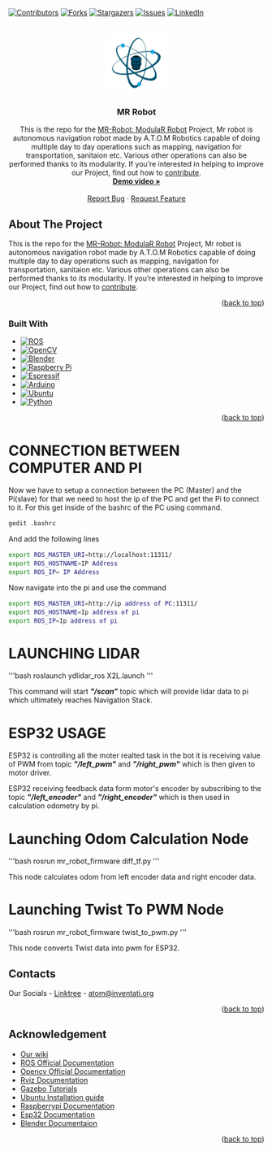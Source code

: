 <!-- Improved compatibility of back to top link: See: https://github.com/othneildrew/Best-README-Template/pull/73 -->
<a name="readme-top"></a>
<!--
*** Thanks for checking out the Best-README-Template. If you have a suggestion
*** that would make this better, please fork the repo and create a pull request
*** or simply open an issue with the tag "enhancement".
*** Don't forget to give the project a star!
*** Thanks again! Now go create something AMAZING! :D
-->



<!-- PROJECT SHIELDS -->
<!--
*** I'm using markdown "reference style" links for readability.
*** Reference links are enclosed in brackets [ ] instead of parentheses ( ).
*** See the bottom of this document for the declaration of the reference variables
*** for contributors-url, forks-url, etc. This is an optional, concise syntax you may use.
*** https://www.markdownguide.org/basic-syntax/#reference-style-links
-->
[![Contributors][contributors-shield]][contributors-url]
[![Forks][forks-shield]][forks-url]
[![Stargazers][stars-shield]][stars-url]
[![Issues][issues-shield]][issues-url]
[![LinkedIn][linkedin-shield]][linkedin-url]



<!-- PROJECT LOGO -->
<br />
<div align="center">
  <a href="https://github.com/atom-robotics-lab/assets/blob/main/logo_1.png?raw=true">
    <img src="https://github.com/atom-robotics-lab/assets/blob/main/logo_1.png?raw=true" alt="Logo" width="120" height="120">
  </a>

<h3 align="center">MR Robot</h3>

  <p align="center">
    This is the repo for the <a href="https://github.com/atom-robotics-lab/MR-Robot">MR-Robot: ModulaR Robot</a> Project, Mr robot is autonomous navigation robot made by A.T.O.M Robotics capable of doing multiple day to day operations such as mapping, navigation for transportation, sanitaion etc. Various other operations can also be performed thanks to its modularity.
    If you’re interested in helping to improve our Project</a>, find out how to <a href="https://github.com/atom-robotics-lab/MR-Robot/blob/main/contributing.md">contribute<a>. 
    <br />
    <a href=""><strong>Demo video »</strong></a>
    <br />
    <br />
    <a href="https://github.com/atom-robotics-lab/MR-Robot/issues/new?labels=bug&assignees=jasmeet0915,Kartik9250,insaaniManav,namikxgithub">Report Bug</a>
    ·
    <a href="https://github.com/atom-robotics-lab/MR-Robot/issues/new?labels=enhancement&assignees=jasmeet0915,Kartik9250,insaaniManav,namikxgithub">Request Feature</a>
  </p>
</div>

<!-- ABOUT THE PROJECT -->
## About The Project

This is the repo for the <a href="https://github.com/atom-robotics-lab/MR-Robot">MR-Robot: ModulaR Robot</a> Project, Mr robot is autonomous navigation robot made by A.T.O.M Robotics capable of doing multiple day to day operations such as mapping, navigation for transportation, sanitaion etc. Various other operations can also be performed thanks to its modularity.
If you’re interested in helping to improve our Project</a>, find out how to <a href="https://github.com/atom-robotics-lab/MR-Robot/contributing.md">contribute<a>.   

<p align="right">(<a href="#readme-top">back to top</a>)</p>



### Built With

* [![ROS](https://img.shields.io/badge/ros-%230A0FF9.svg?style=for-the-badge&logo=ros&logoColor=white)](https://www.sphinx-docs.org)
* [![OpenCV](https://img.shields.io/badge/opencv-%23white.svg?style=for-the-badge&logo=opencv&logoColor=white)](https://opencv.org/)
* [![Blender](https://img.shields.io/badge/blender-%23F5792A.svg?style=for-the-badge&logo=blender&logoColor=white)](https://www.blender.org/)
* [![Raspberry Pi](https://img.shields.io/badge/-RaspberryPi-C51A4A?style=for-the-badge&logo=Raspberry-Pi)](https://www.raspberrypi.org/)
* [![Espressif](https://img.shields.io/badge/espressif-E7352C?style=for-the-badge&logo=espressif&logoColor=white)](https://www.espressif.com/)
* [![Arduino](https://img.shields.io/badge/Arduino-00979D?style=for-the-badge&logo=Arduino&logoColor=white)](https://www.arduino.cc/)
* [![Ubuntu](https://img.shields.io/badge/Ubuntu-E95420?style=for-the-badge&logo=ubuntu&logoColor=white)](https://ubuntu.com/)
* [![Python](https://img.shields.io/badge/Python-3776AB?style=for-the-badge&logo=python&logoColor=white)](https://www.python.org/)

<p align="right">(<a href="#readme-top">back to top</a>)</p>


# CONNECTION BETWEEN COMPUTER AND PI 
Now we have to setup a connection between the PC (Master) and the Pi(slave) for that we need to host the ip of the PC and get the Pi to connect to it.
For this get inside of the bashrc of the PC using command.
```bash
gedit .bashrc
```
And add the following lines
```bash
export ROS_MASTER_URI=http://localhost:11311/
export ROS_HOSTNAME=IP Address
export ROS_IP= IP Address
```
Now navigate into the pi and use the command
```bash
export ROS_MASTER_URI=http://ip address of PC:11311/
export ROS_HOSTNAME=Ip address of pi
export ROS_IP=Ip address of pi
```
# LAUNCHING LIDAR

'''bash
roslaunch ydlidar_ros X2L.launch
'''

This command will start ***"/scan"*** topic which will provide lidar data to pi which ultimately reaches Navigation Stack.

# ESP32 USAGE

ESP32 is controlling all the moter realted task in the bot it is receiving value of PWM from topic ***"/left_pwm"*** and ***"/right_pwm"*** which is then given to motor driver.

ESP32 receiving feedback data form motor's encoder by subscribing to the topic ***"/left_encoder"*** and ***"/right_encoder"*** which is then used in calculation odometry by pi.

# Launching Odom Calculation Node

'''bash
rosrun mr_robot_firmware diff_tf.py
'''

This node calculates odom from left encoder data and right encoder data.

# Launching Twist To PWM Node

'''bash
rosrun mr_robot_firmware twist_to_pwm.py
'''

This node converts Twist data into pwm for ESP32.
<!-- CONTACTS -->
## Contacts

Our Socials - [Linktree](https://linktr.ee/atomlabs) - atom@inventati.org



<p align="right">(<a href="#readme-top">back to top</a>)</p>



<!-- ACKNOWLEDGMENTS-->
## Acknowledgement

* [Our wiki](https://atom-robotics-lab.github.io/wiki)
* [ROS Official Documentation](http://wiki.ros.org/Documentation)
* [Opencv Official Documentation](https://docs.opencv.org/4.x/)
* [Rviz Documentation](http://wiki.ros.org/rviz)
* [Gazebo Tutorials](https://classic.gazebosim.org/tutorials)
* [Ubuntu Installation guide](https://ubuntu.com/tutorials/install-ubuntu-desktop#1-overview)
* [Raspberrypi Documentation](https://www.raspberrypi.com/documentation/)
* [Esp32 Documentation](https://docs.espressif.com/projects/esp-idf/en/latest/esp32/)
* [Blender Documentaion](https://docs.blender.org/)

<p align="right">(<a href="#readme-top">back to top</a>)</p>



<!-- MARKDOWN LINKS & IMAGES -->
<!-- https://www.markdownguide.org/basic-syntax/#reference-style-links -->
[contributors-shield]: https://img.shields.io/github/contributors/atom-robotics-lab/MR-Robot.svg?style=for-the-badge
[contributors-url]: https://github.com/atom-robotics-lab/MR-Robot/graphs/contributors
[forks-shield]: https://img.shields.io/github/forks/atom-robotics-lab/MR-Robot.svg?style=for-the-badge
[forks-url]: https://github.com/atom-robotics-lab/wiki/network/members
[stars-shield]: https://img.shields.io/github/stars/atom-robotics-lab/MR-Robot.svg?style=for-the-badge
[stars-url]: https://github.com/atom-robotics-lab/wiki/stargazers
[issues-shield]: https://img.shields.io/github/issues/atom-robotics-lab/MR-Robot.svg?style=for-the-badge
[issues-url]: https://github.com/atom-robotics-lab/MR-Robot/issues
[linkedin-shield]: https://img.shields.io/badge/-LinkedIn-black.svg?style=for-the-badge&logo=linkedin&colorB=555
[linkedin-url]: https://www.linkedin.com/company/a-t-o-m-robotics-lab/